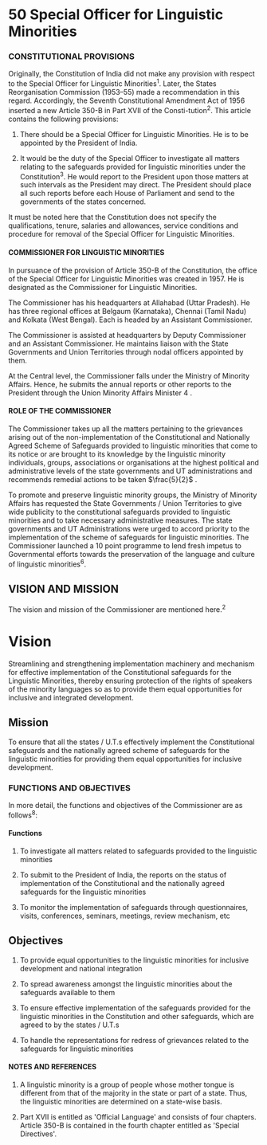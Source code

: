 # **50 Special Officer for Linguistic Minorities**

### **CONSTITUTIONAL PROVISIONS**

Originally, the Constitution of India did not make any provision with respect to the Special Officer for Linguistic Minorities<sup>1</sup>. Later, the States Reorganisation Commission (1953–55) made a recommendation in this regard. Accordingly, the Seventh Constitutional Amendment Act of 1956 inserted a new Article 350-B in Part XVII of the Consti-tution<sup>2</sup>. This article contains the following provisions:

1. There should be a Special Officer for Linguistic Minorities. He is to be appointed by the President of India.

2. It would be the duty of the Special Officer to investigate all matters relating to the safeguards provided for linguistic minorities under the Constitution<sup>3</sup>. He would report to the President upon those matters at such intervals as the President may direct. The President should place all such reports before each House of Parliament and send to the governments of the states concerned.

It must be noted here that the Constitution does not specify the qualifications, tenure, salaries and allowances, service conditions and procedure for removal of the Special Officer for Linguistic Minorities.

#### **COMMISSIONER FOR LINGUISTIC MINORITIES**

In pursuance of the provision of Article 350-B of the Constitution, the office of the Special Officer for Linguistic Minorities was created in 1957. He is designated as the Commissioner for Linguistic Minorities.

The Commissioner has his headquarters at Allahabad (Uttar Pradesh). He has three regional offices at Belgaum (Karnataka), Chennai (Tamil Nadu) and Kolkata (West Bengal). Each is headed by an Assistant Commissioner.

The Commissioner is assisted at headquarters by Deputy Commissioner and an Assistant Commissioner. He maintains liaison with the State Governments and Union Territories through nodal officers appointed by them.

At the Central level, the Commissioner falls under the Ministry of Minority Affairs. Hence, he submits the annual reports or other reports to the President through the Union Minority Affairs Minister $4$ .

#### **ROLE OF THE COMMISSIONER**

The Commissioner takes up all the matters pertaining to the grievances arising out of the non-implementation of the Constitutional and Nationally Agreed Scheme of Safeguards provided to linguistic minorities that come to its notice or are brought to its knowledge by the linguistic minority individuals, groups, associations or organisations at the highest political and administrative levels of the state governments and UT administrations and recommends remedial actions to be taken $\frac{5}{2}$ .

To promote and preserve linguistic minority groups, the Ministry of Minority Affairs has requested the State Governments / Union Territories to give wide publicity to the constitutional safeguards provided to linguistic minorities and to take necessary administrative measures. The state governments and UT Administrations were urged to accord priority to the implementation of the scheme of safeguards for linguistic minorities. The Commissioner launched a 10 point programme to lend fresh impetus to Governmental efforts towards the preservation of the language and culture of linguistic minorities<sup>6</sup>.

## **VISION AND MISSION**

The vision and mission of the Commissioner are mentioned here.<sup>2</sup>

# **Vision**

Streamlining and strengthening implementation machinery and mechanism for effective implementation of the Constitutional safeguards for the Linguistic Minorities, thereby ensuring protection of the rights of speakers of the minority languages so as to provide them equal opportunities for inclusive and integrated development.

## **Mission**

To ensure that all the states / U.T.s effectively implement the Constitutional safeguards and the nationally agreed scheme of safeguards for the linguistic minorities for providing them equal opportunities for inclusive development.

### **FUNCTIONS AND OBJECTIVES**

In more detail, the functions and objectives of the Commissioner are as follows<sup>8</sup>:

#### **Functions**

1. To investigate all matters related to safeguards provided to the linguistic minorities

2. To submit to the President of India, the reports on the status of implementation of the Constitutional and the nationally agreed safeguards for the linguistic minorities

3. To monitor the implementation of safeguards through questionnaires, visits, conferences, seminars, meetings, review mechanism, etc

## **Objectives**

1. To provide equal opportunities to the linguistic minorities for inclusive development and national integration

2. To spread awareness amongst the linguistic minorities about the safeguards available to them

3. To ensure effective implementation of the safeguards provided for the linguistic minorities in the Constitution and other safeguards, which are agreed to by the states / U.T.s

4. To handle the representations for redress of grievances related to the safeguards for linguistic minorities

#### **NOTES AND REFERENCES**

1. A linguistic minority is a group of people whose mother tongue is different from that of the majority in the state or part of a state. Thus, the linguistic minorities are determined on a state-wise basis.

2. Part XVII is entitled as 'Official Language' and consists of four chapters. Article 350-B is contained in the fourth chapter entitled as 'Special Directives'.